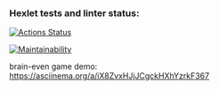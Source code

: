 ### Hexlet tests and linter status:
[![Actions Status](https://github.com/gobacktosleep/frontend-project-44/workflows/hexlet-check/badge.svg)](https://github.com/gobacktosleep/frontend-project-44/actions)

[![Maintainability](https://api.codeclimate.com/v1/badges/6b0520f1cf7a5b00e6c3/maintainability)](https://codeclimate.com/github/gobacktosleep/frontend-project-44/maintainability)

brain-even game demo:
https://asciinema.org/a/iX8ZvxHJjJCgckHXhYzrkF367